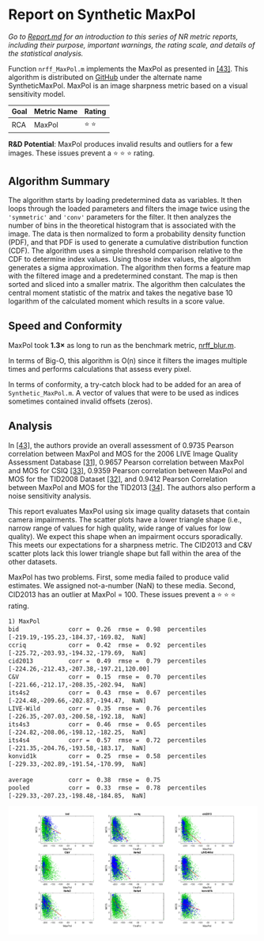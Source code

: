 # Report on Synthetic MaxPol

_Go to [Report.md](Report.md) for an introduction to this series of NR metric reports, including their purpose, important warnings, the rating scale, and details of the statistical analysis._ 

Function `nrff_MaxPol.m` implements the MaxPol as presented in [[43]](Publications.md). This algorithm is distributed on [GitHub](https://github.com/mahdihosseini/Synthetic-MaxPol) under the alternate name SyntheticMaxPol. MaxPol is an image sharpness metric based on a visual sensitivity model. 

Goal | Metric Name|Rating
-----|------------|------
RCA  | MaxPol | :star: :star: 

__R&D Potential__: MaxPol produces invalid results and outliers for a few images. These issues prevent a :star: :star: :star: rating.  

## Algorithm Summary

The algorithm starts by loading predetermined data as variables. It then loops through the loaded parameters and filters the image twice using the `'symmetric'` and `'conv'` parameters for the filter. It then analyzes the number of bins in the theoretical histogram that is associated with the image. The data is then normalized to form a probability density function (PDF), and that PDF is used to generate a cumulative distribution function (CDF). The algorithm uses a simple threshold comparison relative to the CDF to determine index values. Using those index values, the algorithm generates a sigma approximation. The algorithm then forms a feature map with the filtered image and a predetermined constant. The map is then sorted and sliced into a smaller matrix. The algorithm then calculates the central moment statistic of the matrix and takes the negative base 10 logarithm of the calculated moment which results in a score value.

## Speed and Conformity
MaxPol took __1.3×__ as long to run as the benchmark metric, [nrff_blur.m](ReportBlur.md).

In terms of Big-O, this algorithm is O(n) since it filters the images multiple times and performs calculations that assess every pixel. 

In terms of conformity, a try-catch block had to be added for an area of `Synthetic_MaxPol.m`. A vector of values that were to be used as indices sometimes contained invalid offsets (zeros).  

## Analysis

In [[43]](Publications.md), the authors provide an overall assessment of 0.9735 Pearson correlation between MaxPol and MOS for the 2006 LIVE Image Quality Assessment Database [[31]](Publications.md), 
0.9657 Pearson correlation between MaxPol and MOS for CSIQ [[33]](Publications.md), 
0.9359 Pearson correlation between MaxPol and MOS for the TID2008 Dataset [[32]](Publications.md), 
and 0.9412 Pearson Correlation between MaxPol and MOS for the TID2013 [[34]](Publications.md).
The authors also perform a noise sensitivity analysis. 

This report evaluates MaxPol using six image quality datasets that contain camera impairments. 
The scatter plots have a lower triangle shape (i.e., narrow range of values for high quality, wide range of values for low quality). We expect this shape when an impairment occurs sporadically. This meets our expectations for a sharpness metric.
The CID2013 and C&V scatter plots lack this lower triangle shape but fall within the area of the other datasets. 

MaxPol has two problems. First, some media failed to produce valid estimates. We assigned not-a-number (NaN) to these media. Second, CID2013 has an outlier at MaxPol = 100. These issues prevent a :star: :star: :star: rating.
```
1) MaxPol 
bid              corr =  0.26  rmse =  0.98  percentiles [-219.19,-195.23,-184.37,-169.82,  NaN]
ccriq            corr =  0.42  rmse =  0.92  percentiles [-225.72,-203.93,-194.32,-179.69,  NaN]
cid2013          corr =  0.49  rmse =  0.79  percentiles [-224.26,-212.43,-207.38,-197.21,120.00]
C&V              corr =  0.15  rmse =  0.70  percentiles [-221.66,-212.17,-208.35,-202.94,  NaN]
its4s2           corr =  0.43  rmse =  0.67  percentiles [-224.48,-209.66,-202.87,-194.47,  NaN]
LIVE-Wild        corr =  0.35  rmse =  0.76  percentiles [-226.35,-207.03,-200.58,-192.18,  NaN]
its4s3           corr =  0.46  rmse =  0.65  percentiles [-224.82,-208.06,-198.12,-182.25,  NaN]
its4s4           corr =  0.57  rmse =  0.72  percentiles [-221.35,-204.76,-193.58,-183.17,  NaN]
konvid1k         corr =  0.25  rmse =  0.58  percentiles [-229.33,-202.89,-191.54,-170.99,  NaN]

average          corr =  0.38  rmse =  0.75
pooled           corr =  0.33  rmse =  0.78  percentiles [-229.33,-207.23,-198.48,-184.85,  NaN]
```
![](images/report_maxpol.png)

